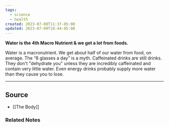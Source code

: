 ```yaml
---
tags:
  - science
  - health
created: 2023-07-08T11:37-05:00
updated: 2023-07-09T10:44-05:00
---
```

**Water is the 4th Macro Nutrient & we get a lot from foods.**

Water is a macronutrient. We get about half of our water from food, on average. The “8 glasses a day” is a myth. Caffeinated drinks are still drinks. They don't "dehydrate you" unless they are incredibly caffeinated and contain very little water. Even energy drinks probably supply more water than they cause you to lose.

---

## Source
- [[The Body]]

### Related Notes